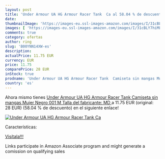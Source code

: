```yaml
---
layout: post
title: 'Under Armour UA HG Armour Racer Tank  Ca al 58.04 % de descuento'
date: 
thumbnailImage: 'https://images-eu.ssl-images-amazon.com/images/I/31cBLY7hiML._SL200_.jpg'
images: [ 'https://images-eu.ssl-images-amazon.com/images/I/31cBLY7hiML._SL200_.jpg' ]
comments: true
category: ofertas
author: ring
slug: 'B00YNN14XW-es'
description:
actualPrice: 11.75 EUR
currency: EUR
price: 11.75
comparePrice: 28 EUR
inStock: true
prodname: 'Under Armour UA HG Armour Racer Tank  Camiseta sin mangas Mujer  Negro  001   M  Talla del fabricante: MD '
country: 'es'
---
```


Ahora mismo tienes [Under Armour UA HG Armour Racer Tank  Camiseta sin mangas Mujer  Negro  001   M  Talla del fabricante: MD ](https://www.amazon.es/dp/B00YNN14XW/?tag=tolees-21) a 11.75 EUR (original: 28 EUR) (58.04 %  de descuento) en el siguiente enlace!

[![Under Armour UA HG Armour Racer Tank  Ca](https://images-eu.ssl-images-amazon.com/images/I/31cBLY7hiML._SL200_.jpg)](https://www.amazon.es/dp/B00YNN14XW/?tag=tolees-21)

Características:


[Visítala!!!](https://www.amazon.es/dp/B00YNN14XW/?tag=tolees-21)

Links participate in Amazon Associate program and might generate a comission on qualifying sales
